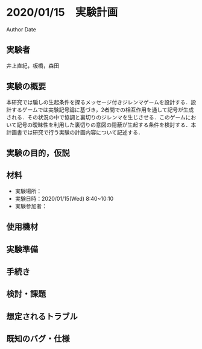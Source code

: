 # 2020/01/15　実験計画
Author
Date
## 実験者
井上直紀，板橋，森田
## 実験の概要
本研究では騙しの生起条件を探るメッセージ付きジレンマゲームを設計する．設計するゲームでは実験記号論に基づき，2者間での相互作用を通して記号が生成される．その状況の中で協調と裏切りのジレンマを生じさせる．このゲームにおいて記号の曖昧性を利用した裏切りの意図の隠蔽が生起する条件を検討する．本計画書では研究で行う実験の計画内容について記述する．
## 実験の目的，仮説
## 材料
* 実験場所：
* 実験日時：2020/01/15(Wed) 8:40~10:10
* 実験参加者：
## 使用機材
## 実験準備
## 手続き
## 検討・課題
## 想定されるトラブル
## 既知のバグ・仕様